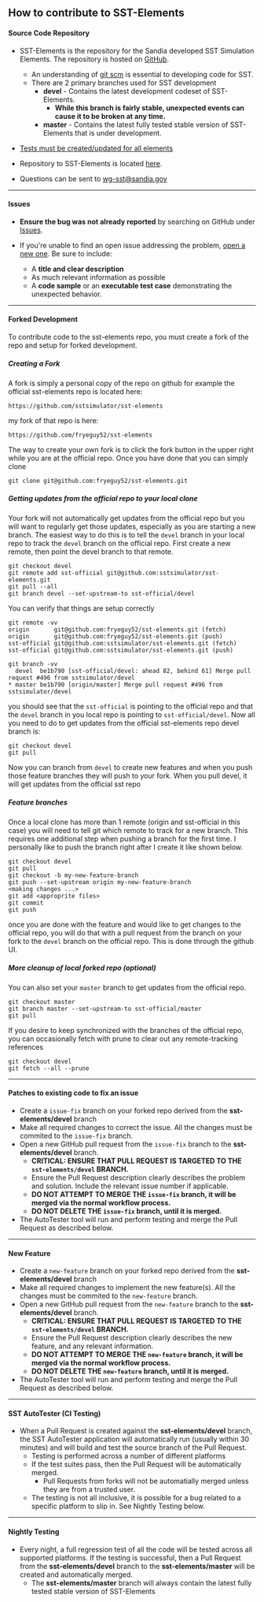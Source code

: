 ## How to contribute to SST-Elements

#### **Source Code Repository**

* SST-Elements is the repository for the Sandia developed SST Simulation Elements.  The repository is hosted on [GitHub](https://github.com).
   * An understanding of [git scm](https://git-scm.com/) is essential to developing code for SST.
   * There are 2 primary branches used for SST development
      * **devel** - Contains the latest development codeset of SST-Elements.
         * **While this branch is fairly stable, unexpected events can cause it to be broken at any time.**
      * **master** - Contains the latest fully tested stable version of SST-Elements that is under development.

* [Tests must be created/updated for all elements](https://github.com/sstsimulator/sst-core/blob/master/src/sst/core/testingframework/readme.md)
* Repository to SST-Elements is located [here](https://github.com/sstsimulator/sst-elements).
* Questions can be sent to wg-sst@sandia.gov

---

#### **Issues**

* **Ensure the bug was not already reported** by searching on GitHub under [Issues](https://github.com/sstsimulator/sst-elements/issues).

* If you're unable to find an open issue addressing the problem, [open a new one](https://github.com/sstsimulator/sst-elements/issues/new). Be sure to include:
   * A **title and clear description**
   * As much relevant information as possible
   * A **code sample** or an **executable test case** demonstrating the unexpected behavior.

---

#### **Forked Development**

To contribute code to the sst-elements repo, you must create a fork of the repo and setup for forked development.

##### Creating a Fork
A fork is simply a personal copy of the repo on github for example the official sst-elements repo is located here:

`https://github.com/sstsimulator/sst-elements`

my fork of that repo is here:

`https://github.com/fryeguy52/sst-elements`


The way to create your own fork is to click the fork button in the upper right while you are at the official repo. Once you have done that you can simply clone

```
git clone git@github.com:fryeguy52/sst-elements.git
```

##### Getting updates from the official repo to your local clone

Your fork will not automatically get updates from the official repo but you will want to regularly get those updates, especially as you are starting a new branch. The easiest way to do this is to tell the `devel` branch in your local repo to track the `devel` branch on the official repo. First create a new remote, then point the devel branch to that remote.

```
git checkout devel
git remote add sst-official git@github.com:sstsimulator/sst-elements.git
git pull --all
git branch devel --set-upstream-to sst-official/devel
```
You can verify that things are setup correctly

```
git remote -vv
origin       git@github.com:fryeguy52/sst-elements.git (fetch)
origin       git@github.com:fryeguy52/sst-elements.git (push)
sst-official git@github.com:sstsimulator/sst-elements.git (fetch)
sst-official git@github.com:sstsimulator/sst-elements.git (push)

git branch -vv
  devel  be1b790 [sst-official/devel: ahead 82, behind 61] Merge pull request #496 from sstsimulator/devel
* master be1b790 [origin/master] Merge pull request #496 from sstsimulator/devel
```
you should see that the `sst-official` is pointing to the official repo and that the `devel` branch in you local repo is pointing to `sst-official/devel`. Now all you need to do to get updates from the official sst-elements repo devel branch is:

```
git checkout devel
git pull
```

Now you can branch from `devel` to create new features and when you push those feature branches they will push to your fork. When you pull devel, it will get updates from the official sst repo

##### Feature branches
Once a local clone has more than 1 remote (origin and sst-official in this case) you will need to tell git which remote to track for a new branch.  This requires one additional step when pushing a branch for the first time.  I personally like to push the branch right after I create it like shown below.

```
git checkout devel
git pull
git checkout -b my-new-feature-branch
git push --set-upstream origin my-new-feature-branch
<making changes ...>
git add <approprite files>
git commit
git push
```

once you are done with the feature and would like to get changes to the official repo, you will do that with a pull request from the branch on your fork to the `devel` branch on the official repo. This is done through the github UI.

##### More cleanup of local forked repo (optional)
You can also set your `master` branch to get updates from the official repo.

```
git checkout master
git branch master --set-upstream-to sst-official/master
git pull
```

If you desire to keep synchronized with the branches of the official repo, you can occasionally fetch with prune to clear out any remote-tracking references

```
git checkout devel
git fetch --all --prune
```

---

#### **Patches to existing code to fix an issue**

* Create a `issue-fix` branch on your forked repo derived from the **sst-elements/devel** branch
* Make all required changes to correct the issue. All the changes must be commited to the `issue-fix` branch.
* Open a new GitHub pull request from the `issue-fix` branch to the **sst-elements/devel** branch.
   * **CRITICAL: ENSURE THAT PULL REQUEST IS TARGETED TO THE `sst-elements/devel` BRANCH.**
   * Ensure the Pull Request description clearly describes the problem and solution. Include the relevant issue number if applicable.
   *  **DO NOT ATTEMPT TO MERGE THE `issue-fix` branch, it will be merged via the normal workflow process.**
   *  **DO NOT DELETE THE `issue-fix` branch, until it is merged.**
* The AutoTester tool will run and perform testing and merge the Pull Request as described below.

---

#### **New Feature**

* Create a `new-feature` branch on your forked repo derived from the **sst-elements/devel** branch
* Make all required changes to implement the new feature(s). All the changes must be commited to the `new-feature` branch.
* Open a new GitHub pull request from the `new-feature` branch to the **sst-elements/devel** branch.
   * **CRITICAL: ENSURE THAT PULL REQUEST IS TARGETED TO THE `sst-elements/devel` BRANCH.**
   * Ensure the Pull Request description clearly describes the new feature, and any relevant information.
   *  **DO NOT ATTEMPT TO MERGE THE `new-feature` branch, it will be merged via the normal workflow process.**
   *  **DO NOT DELETE THE `new-feature` branch, until it is merged.**
* The AutoTester tool will run and perform testing and merge the Pull Request as described below.

---

#### **SST AutoTester (CI Testing)**

* When a Pull Request is created against the **sst-elements/devel** branch, the SST AutoTester application will automatically run (usually within 30 minutes) and will build and test the source branch of the Pull Request.
   * Testing is performed across a number of different platforms
   * If the test suites pass, then the Pull Request will be automatically merged.
      * Pull Requests from forks will not be automatially merged unless they are from a trusted user.
   * The testing is not all inclusive, it is possible for a bug related to a specific platform to slip in.  See Nightly Testing below.

---

#### **Nightly Testing**

* Every night, a full regression test of all the code will be tested across all supported platforms.  If the testing is successful, then a Pull Request from the **sst-elements/devel** branch to the **sst-elements/master** will be created and automatically merged.
   * The **sst-elements/master** branch will always contain the latest fully tested stable version of SST-Elements



